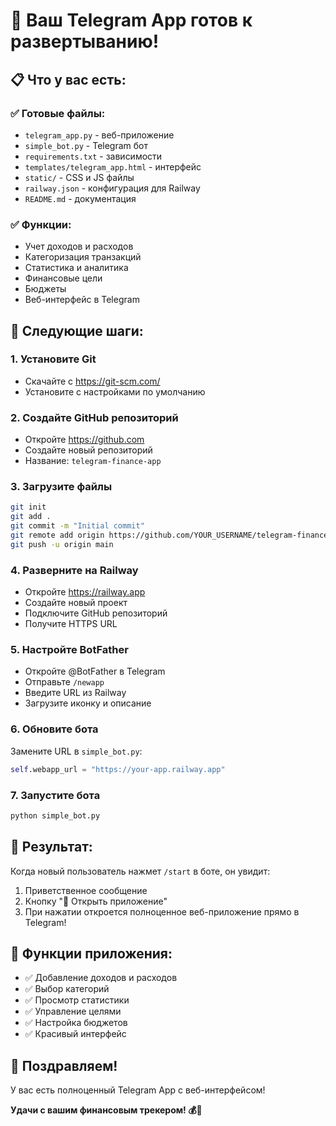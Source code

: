 # 🎉 **Ваш Telegram App готов к развертыванию!**

## 📋 **Что у вас есть:**

### ✅ **Готовые файлы:**
- `telegram_app.py` - веб-приложение
- `simple_bot.py` - Telegram бот
- `requirements.txt` - зависимости
- `templates/telegram_app.html` - интерфейс
- `static/` - CSS и JS файлы
- `railway.json` - конфигурация для Railway
- `README.md` - документация

### ✅ **Функции:**
- Учет доходов и расходов
- Категоризация транзакций
- Статистика и аналитика
- Финансовые цели
- Бюджеты
- Веб-интерфейс в Telegram

## 🚀 **Следующие шаги:**

### **1. Установите Git**
- Скачайте с https://git-scm.com/
- Установите с настройками по умолчанию

### **2. Создайте GitHub репозиторий**
- Откройте https://github.com
- Создайте новый репозиторий
- Название: `telegram-finance-app`

### **3. Загрузите файлы**
```bash
git init
git add .
git commit -m "Initial commit"
git remote add origin https://github.com/YOUR_USERNAME/telegram-finance-app.git
git push -u origin main
```

### **4. Разверните на Railway**
- Откройте https://railway.app
- Создайте новый проект
- Подключите GitHub репозиторий
- Получите HTTPS URL

### **5. Настройте BotFather**
- Откройте @BotFather в Telegram
- Отправьте `/newapp`
- Введите URL из Railway
- Загрузите иконку и описание

### **6. Обновите бота**
Замените URL в `simple_bot.py`:
```python
self.webapp_url = "https://your-app.railway.app"
```

### **7. Запустите бота**
```bash
python simple_bot.py
```

## 🎯 **Результат:**

Когда новый пользователь нажмет `/start` в боте, он увидит:
1. Приветственное сообщение
2. Кнопку "📱 Открыть приложение"
3. При нажатии откроется полноценное веб-приложение прямо в Telegram!

## 📱 **Функции приложения:**
- ✅ Добавление доходов и расходов
- ✅ Выбор категорий
- ✅ Просмотр статистики
- ✅ Управление целями
- ✅ Настройка бюджетов
- ✅ Красивый интерфейс

## 🎉 **Поздравляем!**

У вас есть полноценный Telegram App с веб-интерфейсом! 

**Удачи с вашим финансовым трекером! 💰📱**
